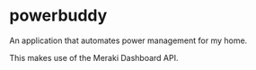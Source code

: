 # powerbuddy

An application that automates power management for my home.

This makes use of the Meraki Dashboard API.

